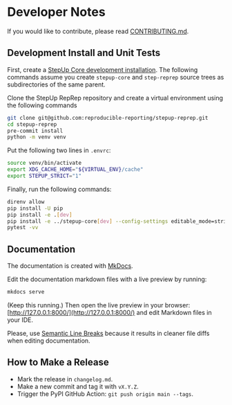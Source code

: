 # Developer Notes

If you would like to contribute, please read [CONTRIBUTING.md](https://github.com/reproducible-reporting/.github/blob/main/CONTRIBUTING.md).

## Development Install and Unit Tests

First, create a [StepUp Core development installation](https://reproducible-reporting.github.io/stepup-core/development/).
The following commands assume you create `stepup-core` and `step-reprep` source trees
as subdirectories of the same parent.

Clone the StepUp RepRep repository and create a virtual environment using the following commands

```bash
git clone git@github.com:reproducible-reporting/stepup-reprep.git
cd stepup-reprep
pre-commit install
python -m venv venv
```

Put the following two lines in `.envrc`:

```bash
source venv/bin/activate
export XDG_CACHE_HOME="${VIRTUAL_ENV}/cache"
export STEPUP_STRICT="1"
```

Finally, run the following commands:

```bash
direnv allow
pip install -U pip
pip install -e .[dev]
pip install -e ../stepup-core[dev] --config-settings editable_mode=strict  # optional
pytest -vv
```

## Documentation

The documentation is created with [MkDocs](https://www.mkdocs.org/).

Edit the documentation markdown files with a live preview by running:

```bash
mkdocs serve
```

(Keep this running.)
Then open the live preview in your browser: [http://127.0.0.1:8000/](http://127.0.0.1:8000/)
and edit Markdown files in your IDE.

Please, use [Semantic Line Breaks](https://sembr.org/)
because it results in cleaner file diffs when editing documentation.

## How to Make a Release

- Mark the release in `changelog.md`.
- Make a new commit and tag it with `vX.Y.Z`.
- Trigger the PyPI GitHub Action: `git push origin main --tags`.
